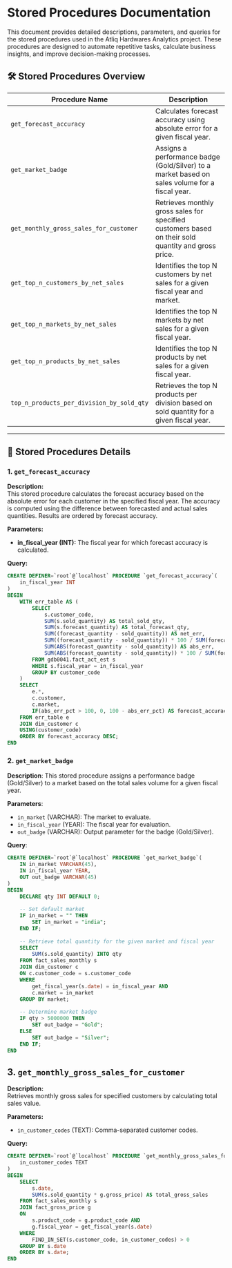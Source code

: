 # Stored Procedures Documentation

This document provides detailed descriptions, parameters, and queries for the stored procedures used in the Atliq Hardwares Analytics project. These procedures are designed to automate repetitive tasks, calculate business insights, and improve decision-making processes.

## 🛠️ Stored Procedures Overview

| Procedure Name | Description |
|----------------|-------------|
| `get_forecast_accuracy` | Calculates forecast accuracy using absolute error for a given fiscal year. |
| `get_market_badge` | Assigns a performance badge (Gold/Silver) to a market based on sales volume for a fiscal year. |
| `get_monthly_gross_sales_for_customer` | Retrieves monthly gross sales for specified customers based on their sold quantity and gross price. |
| `get_top_n_customers_by_net_sales` | Identifies the top N customers by net sales for a given fiscal year and market. |
| `get_top_n_markets_by_net_sales` | Identifies the top N markets by net sales for a given fiscal year. |
| `get_top_n_products_by_net_sales` | Identifies the top N products by net sales for a given fiscal year. |
| `top_n_products_per_division_by_sold_qty` | Retrieves the top N products per division based on sold quantity for a given fiscal year. |

---

## 📝 Stored Procedures Details

### 1. `get_forecast_accuracy`

**Description:**  
This stored procedure calculates the forecast accuracy based on the absolute error for each customer in the specified fiscal year. The accuracy is computed using the difference between forecasted and actual sales quantities. Results are ordered by forecast accuracy.

**Parameters:**  
- **in_fiscal_year (INT):** The fiscal year for which forecast accuracy is calculated.

**Query:**

```sql
CREATE DEFINER=`root`@`localhost` PROCEDURE `get_forecast_accuracy`(
    in_fiscal_year INT
)
BEGIN
    WITH err_table AS (
        SELECT
            s.customer_code,
            SUM(s.sold_quantity) AS total_sold_qty,
            SUM(s.forecast_quantity) AS total_forecast_qty,
            SUM((forecast_quantity - sold_quantity)) AS net_err,
            SUM((forecast_quantity - sold_quantity)) * 100 / SUM(forecast_quantity) AS net_err_pct,
            SUM(ABS(forecast_quantity - sold_quantity)) AS abs_err,
            SUM(ABS(forecast_quantity - sold_quantity)) * 100 / SUM(forecast_quantity) AS abs_err_pct
        FROM gdb0041.fact_act_est s 
        WHERE s.fiscal_year = in_fiscal_year
        GROUP BY customer_code
    )
    SELECT
        e.*,
        c.customer,
        c.market,
        IF(abs_err_pct > 100, 0, 100 - abs_err_pct) AS forecast_accuracy
    FROM err_table e
    JOIN dim_customer c
    USING(customer_code)
    ORDER BY forecast_accuracy DESC;
END
```

### 2. `get_market_badge`
**Description**: This stored procedure assigns a performance badge (Gold/Silver) to a market based on the total sales volume for a given fiscal year.

**Parameters**:
- `in_market` (VARCHAR): The market to evaluate.
- `in_fiscal_year` (YEAR): The fiscal year for evaluation.
- `out_badge` (VARCHAR): Output parameter for the badge (Gold/Silver).

**Query**:
```sql
CREATE DEFINER=`root`@`localhost` PROCEDURE `get_market_badge`(
    IN in_market VARCHAR(45),
    IN in_fiscal_year YEAR,
    OUT out_badge VARCHAR(45)
)
BEGIN
    DECLARE qty INT DEFAULT 0;
    
    -- Set default market
    IF in_market = "" THEN 
        SET in_market = "india";
    END IF;
    
    -- Retrieve total quantity for the given market and fiscal year
    SELECT 
        SUM(s.sold_quantity) INTO qty
    FROM fact_sales_monthly s
    JOIN dim_customer c
    ON c.customer_code = s.customer_code
    WHERE 
        get_fiscal_year(s.date) = in_fiscal_year AND
        c.market = in_market
    GROUP BY market;
        
    -- Determine market badge
    IF qty > 5000000 THEN
        SET out_badge = "Gold";
    ELSE 
        SET out_badge = "Silver";
    END IF;
END
```

## 3. `get_monthly_gross_sales_for_customer`
**Description:**  
Retrieves monthly gross sales for specified customers by calculating total sales value.

**Parameters:**
- `in_customer_codes` (TEXT): Comma-separated customer codes.

**Query:**
```sql
CREATE DEFINER=`root`@`localhost` PROCEDURE `get_monthly_gross_sales_for_customer`(
    in_customer_codes TEXT
)
BEGIN
    SELECT 
        s.date,
        SUM(s.sold_quantity * g.gross_price) AS total_gross_sales
    FROM fact_sales_monthly s 
    JOIN fact_gross_price g 
    ON
        s.product_code = g.product_code AND
        g.fiscal_year = get_fiscal_year(s.date)
    WHERE
        FIND_IN_SET(s.customer_code, in_customer_codes) > 0
    GROUP BY s.date
    ORDER BY s.date;
END
```
